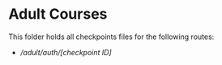 # Adult Courses

This folder holds all checkpoints files for the following routes:

- _/adult/auth/[checkpoint ID]_
